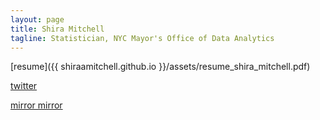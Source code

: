 ```yaml
---
layout: page
title: Shira Mitchell
tagline: Statistician, NYC Mayor's Office of Data Analytics
---
```


[resume]({{ shiraamitchell.github.io }}/assets/resume_shira_mitchell.pdf)

[twitter](https://twitter.com/shiraamitchell)

[mirror mirror](https://shiraamitchell.github.io/fairness/)
